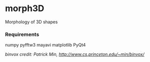 # morph3D

Morphology of 3D shapes



### Requirements

numpy
pyfftw3
mayavi
matplotlib
PyQt4



*binvox credit: Patrick Min, http://www.cs.princeton.edu/~min/binvox/*
